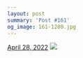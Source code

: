```yaml
---
layout: post
summary: 'Post #161'
og_image: 161-1280.jpg
---
```


<p>
  <time>
    <a href="/161">April 28, 2022</a>
  </time>
  <a href="/161">
    <img src="{{ site.assets_url }}/161-640.jpg" srcset="{{ site.assets_url }}/161-320.jpg 320w, {{ site.assets_url }}/161-640.jpg 640w, {{ site.assets_url }}/161-960.jpg 960w, {{ site.assets_url }}/161-1280.jpg 1280w" sizes="(min-width: 700px) 50vw, calc(100vw - 2rem)" />
  </a>
</p>
